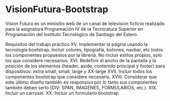 # VisionFutura-Bootstrap
Vision Futura es un minisitio web de un canal de television ficticio realizado para la asignatura Programación IV de la Tecnicatura Superior en Programación del Instituto Tecnológico de Santiago del Estero.

Requisitos del trabajo práctico
XV. Implementar la página usando la tecnología bootstrap. Incluir
colores, tipografía, botones, navbar, etc todos los componentes 
propuestos por la librería. No incluir estilos propios, solo los que 
considere necesarios.
XVI. Redefinir el ancho de la pantalla y la posición de los elementos 
(header, aside, contenido principal y footer) para dispositivos: 
extra small, small, large y XX-large
XVII. Incluir todos los componentes bootstrap que considere 
necesario.
XVIII. Considerar que este último diseño también es responsivo por lo 
tanto sus componentes también deben serlo (DIV; SPAN, 
IMAGENES, FORMULARIOS, etc.).
XIX. Incluir un carrusel.
XX. Incluir un formulario bootstrap
